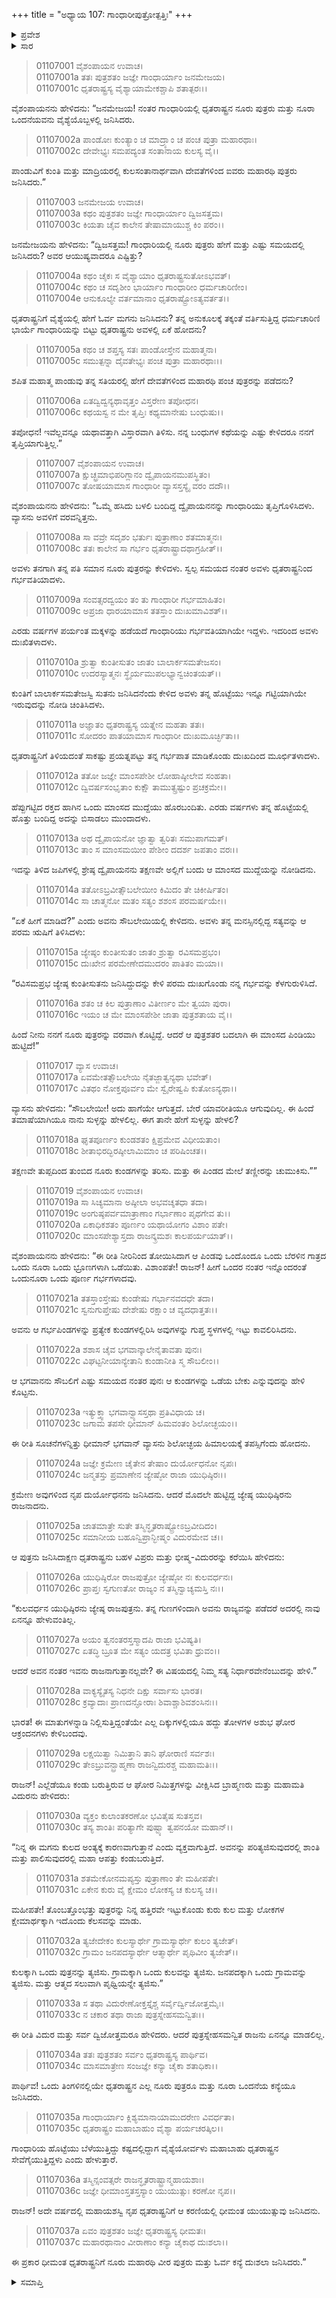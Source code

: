 +++
title = "ಅಧ್ಯಾಯ 107: ಗಾಂಧಾರೀಪುತ್ರೋತ್ಪತ್ತಿಃ"
+++

<details><summary>ಪ್ರವೇಶ</summary>


।।   ಓಂ ಓಂ ನಮೋ ನಾರಾಯಣಾಯ।।   ಶ್ರೀ ವೇದವ್ಯಾಸಾಯ ನಮಃ ।।

ಶ್ರೀ ಕೃಷ್ಣದ್ವೈಪಾಯನ ವೇದವ್ಯಾಸ ವಿರಚಿತ  

**ಶ್ರೀ ಮಹಾಭಾರತ**

**ಆದಿ ಪರ್ವ**

**ಸಂಭವ ಪರ್ವ**

**ಅಧ್ಯಾಯ 107**

</details>


<details><summary>ಸಾರ</summary>

ಕೌರವ-ಪಾಂಡವರ ಕುರಿತು ಜನಮೇಜಯನು ಪ್ರಶ್ನಿಸುವುದು (1-6). ವ್ಯಾಸನಿಂದ ಗಾಂಧಾರಿಗೆ ನೂರು ಪುತ್ರರ ವರದಾನ, ಧೃತರಾಷ್ಟ್ರನಿಂದ ಗರ್ಭವತಿಯಾದುದು (7-8). ಎರಡು ವರ್ಷ ಗರ್ಭವತಿಯಾಗಿದ್ದು, ಕುಂತಿಗೆ ಮಕ್ಕಳಾದವೆಂದು ಕೇಳಿ ತನ್ನ ಹೊಟ್ಟೆಯು ಇನ್ನೂ ಗಟ್ಟಿಯಾಗಿರುವುದನ್ನು ನೋಡಿ ಚಿಂತಿತಳಾಗಿ ಗಾಂಧಾರಿಯು ಗರ್ಭಪಾತ ಮಾಡಿಕೊಂಡು, ಹೊರಬಂದ ಮಾಂಸದ ಮುದ್ದೆಯನ್ನು ಬಿಸಾಡಲು ಹೊರಟಾಗ ವ್ಯಾಸನು ಬಂದು ತಡೆದುದು (9-16). ವ್ಯಾಸನ ಸಲಹೆಯಂತೆ ಪಿಂಡವನ್ನು ನೂರಾ‌ಒಂದು ಭಾಗಗಳನ್ನಾಗಿ ಮಾಡಿ ತುಪ್ಪದ ಕೊಡಗಳಲ್ಲಿ ಕಾದಿರಿಸಿದುದು (17-24). ದುರ್ಯೋಧನನ ಜನನ, ಧೃತರಾಷ್ಟ್ರನು ಯುಧಿಷ್ಠಿರನ ನಂತರ ಇವನೇ ರಾಜನಾಗುವನಲ್ಲವೇ ಎಂದು ಕೇಳುವುದು, ಘೋರ ಅಪಶಕುನಗಳು, ಕುಲದ ಅಂತ್ಯಕ್ಕೆ ಕಾರಣನಾಗುವ ಈ ಮಗುವನ್ನು ತ್ಯಜಿಸಲು ವಿದುರನ ಸಲಹೆ, ಧೃತರಾಷ್ಟ್ರನು ಪುತ್ರವಾತ್ಸಲ್ಯದಿಂದ ಮಗನನ್ನು ಇಟ್ಟುಕೊಂಡಿದುದು, ಗಾಂಧಾರಿಯ ಇತರ ಮಕ್ಕಳ ಜನನ (25-34). ಗಾಂಧಾರಿಯು ಗರ್ಭಿಣಿಯಾಗಿರುವಾಗ ವೈಶ್ಯ ಸೇವಕಿಯಲ್ಲಿ ಧೃತರಾಷ್ಟ್ರನ ಮಗ ಯುಯುತ್ಸುವಿನ ಜನನ (35-37).

</details>


> 01107001 ವೈಶಂಪಾಯನ ಉವಾಚ।  
01107001a ತತಃ ಪುತ್ರಶತಂ ಜಜ್ಞೇ ಗಾಂಧಾರ್ಯಾಂ ಜನಮೇಜಯ।  
01107001c ಧೃತರಾಷ್ಟ್ರಸ್ಯ ವೈಶ್ಯಾಯಾಮೇಕಶ್ಚಾಪಿ ಶತಾತ್ಪರಃ।।

ವೈಶಂಪಾಯನನು ಹೇಳಿದನು: “ಜನಮೇಜಯ! ನಂತರ ಗಾಂಧಾರಿಯಲ್ಲಿ ಧೃತರಾಷ್ಟ್ರನ ನೂರು ಪುತ್ರರು ಮತ್ತು ನೂರಾ ಒಂದನೆಯವನು ವೈಶ್ಯೆಯೊಬ್ಬಳಲ್ಲಿ ಜನಿಸಿದರು.

> 01107002a ಪಾಂಡೋಃ ಕುಂತ್ಯಾಂ ಚ ಮಾದ್ರ್ಯಾಂ ಚ ಪಂಚ ಪುತ್ರಾ ಮಹಾರಥಾಃ।  
01107002c ದೇವೇಭ್ಯಃ ಸಮಪದ್ಯಂತ ಸಂತಾನಾಯ ಕುಲಸ್ಯ ವೈ।।

ಪಾಂಡುವಿಗೆ ಕುಂತಿ ಮತ್ತು ಮಾದ್ರಿಯರಲ್ಲಿ ಕುಲಸಂತಾನಾರ್ಥವಾಗಿ ದೇವತೆಗಳಿಂದ ಐವರು ಮಹಾರಥಿ ಪುತ್ರರು ಜನಿಸಿದರು.”

> 01107003 ಜನಮೇಜಯ ಉವಾಚ।  
01107003a ಕಥಂ ಪುತ್ರಶತಂ ಜಜ್ಞೇ ಗಾಂಧಾರ್ಯಾಂ ದ್ವಿಜಸತ್ತಮ।  
01107003c ಕಿಯತಾ ಚೈವ ಕಾಲೇನ ತೇಷಾಮಾಯುಶ್ಚ ಕಿಂ ಪರಂ।।

ಜನಮೇಜಯನು ಹೇಳಿದನು: “ದ್ವಿಜಸತ್ತಮ! ಗಾಂಧಾರಿಯಲ್ಲಿ ನೂರು ಪುತ್ರರು ಹೇಗೆ ಮತ್ತು ಎಷ್ಟು ಸಮಯದಲ್ಲಿ ಜನಿಸಿದರು? ಅವರ ಆಯುಷ್ಯವಾದರೂ ಎಷ್ಟಿತ್ತು?

> 01107004a ಕಥಂ ಚೈಕಃ ಸ ವೈಶ್ಯಾಯಾಂ ಧೃತರಾಷ್ಟ್ರಸುತೋಽಭವತ್।  
01107004c ಕಥಂ ಚ ಸದೃಶೀಂ ಭಾರ್ಯಾಂ ಗಾಂಧಾರೀಂ ಧರ್ಮಚಾರಿಣೀಂ।   
01107004e ಆನುಕೂಲ್ಯೇ ವರ್ತಮಾನಾಂ ಧೃತರಾಷ್ಟ್ರೋಽತ್ಯವರ್ತತ।।

ಧೃತರಾಷ್ಟ್ರನಿಗೆ ವೈಶ್ಯೆಯಲ್ಲಿ ಹೇಗೆ ಓರ್ವ ಮಗನು ಜನಿಸಿದನು? ತನ್ನ ಅನುಕೂಲಕ್ಕೆ ತಕ್ಕಂತೆ ವರ್ತಿಸುತ್ತಿದ್ದ ಧರ್ಮಚಾರಿಣಿ ಭಾರ್ಯೆ ಗಾಂಧಾರಿಯನ್ನು ಬಿಟ್ಟು ಧೃತರಾಷ್ಟ್ರನು ಅವಳಲ್ಲಿ ಏಕೆ ಹೋದನು?

> 01107005a ಕಥಂ ಚ ಶಪ್ತಸ್ಯ ಸತಃ ಪಾಂಡೋಸ್ತೇನ ಮಹಾತ್ಮನಾ।  
01107005c ಸಮುತ್ಪನ್ನಾ ದೈವತೇಭ್ಯಃ ಪಂಚ ಪುತ್ರಾ ಮಹಾರಥಾಃ।।

ಶಪಿತ ಮಹಾತ್ಮ ಪಾಂಡುವು ತನ್ನ ಸತಿಯರಲ್ಲಿ ಹೇಗೆ ದೇವತೆಗಳಿಂದ ಮಹಾರಥಿ ಪಂಚ ಪುತ್ರರನ್ನು ಪಡೆದನು?

> 01107006a ಏತದ್ವಿದ್ವನ್ಯಥಾವೃತ್ತಂ ವಿಸ್ತರೇಣ ತಪೋಧನ।  
01107006c ಕಥಯಸ್ವ ನ ಮೇ ತೃಪ್ತಿಃ ಕಥ್ಯಮಾನೇಷು ಬಂಧುಷು।।

ತಪೋಧನ! ಇವೆಲ್ಲವನ್ನೂ ಯಥಾವತ್ತಾಗಿ ವಿಸ್ತಾರವಾಗಿ ತಿಳಿಸು. ನನ್ನ ಬಂಧುಗಳ ಕಥೆಯನ್ನು ಎಷ್ಟು ಕೇಳಿದರೂ ನನಗೆ ತೃಪ್ತಿಯಾಗುತ್ತಿಲ್ಲ.”

> 01107007 ವೈಶಂಪಾಯನ ಉವಾಚ।  
01107007a ಕ್ಷುಚ್ಛ್ರಮಾಭಿಪರಿಗ್ಲಾನಂ ದ್ವೈಪಾಯನಮುಪಸ್ಥಿತಂ।  
01107007c ತೋಷಯಾಮಾಸ ಗಾಂಧಾರೀ ವ್ಯಾಸಸ್ತಸ್ಯೈ ವರಂ ದದೌ।।

ವೈಶಂಪಾಯನನು ಹೇಳಿದನು: “ಒಮ್ಮೆ ಹಸಿದು ಬಳಲಿ ಬಂದಿದ್ದ ದ್ವೈಪಾಯನನನ್ನು ಗಾಂಧಾರಿಯು ತೃಪ್ತಿಗೊಳಿಸಿದಳು. ವ್ಯಾಸನು ಅವಳಿಗೆ ವರವನ್ನಿತ್ತನು.

> 01107008a ಸಾ ವವ್ರೇ ಸದೃಶಂ ಭರ್ತುಃ ಪುತ್ರಾಣಾಂ ಶತಮಾತ್ಮನಃ।   
01107008c ತತಃ ಕಾಲೇನ ಸಾ ಗರ್ಭಂ ಧೃತರಾಷ್ಟ್ರಾದಥಾಗ್ರಹೀತ್।।

ಅವಳು ತನಗಾಗಿ ತನ್ನ ಪತಿ ಸಮಾನ ನೂರು ಪುತ್ರರನ್ನು ಕೇಳಿದಳು. ಸ್ವಲ್ಪ ಸಮಯದ ನಂತರ ಅವಳು ಧೃತರಾಷ್ಟ್ರನಿಂದ ಗರ್ಭವತಿಯಾದಳು.

> 01107009a ಸಂವತ್ಸರದ್ವಯಂ ತಂ ತು ಗಾಂಧಾರೀ ಗರ್ಭಮಾಹಿತಂ।  
01107009c ಅಪ್ರಜಾ ಧಾರಯಾಮಾಸ ತತಸ್ತಾಂ ದುಃಖಮಾವಿಶತ್।।

ಎರಡು ವರ್ಷಗಳ ಪರ್ಯಂತ ಮಕ್ಕಳನ್ನು ಹಡೆಯದೆ ಗಾಂಧಾರಿಯು ಗರ್ಭವತಿಯಾಗಿಯೇ ಇದ್ದಳು. ಇದರಿಂದ ಅವಳು ದುಃಖಿತಳಾದಳು.

> 01107010a ಶ್ರುತ್ವಾ ಕುಂತೀಸುತಂ ಜಾತಂ ಬಾಲಾರ್ಕಸಮತೇಜಸಂ।  
01107010c ಉದರಸ್ಯಾತ್ಮನಃ ಸ್ಥೈರ್ಯಮುಪಲಭ್ಯಾನ್ವಚಿಂತಯತ್।।

ಕುಂತಿಗೆ ಬಾಲಾರ್ಕಸಮತೇಜಸ್ವಿ ಸುತನು ಜನಿಸಿದನೆಂದು ಕೇಳಿದ ಅವಳು ತನ್ನ ಹೊಟ್ಟೆಯು ಇನ್ನೂ ಗಟ್ಟಿಯಾಗಿಯೇ ಇರುವುದನ್ನು ನೋಡಿ ಚಿಂತಿಸಿದಳು.

> 01107011a ಅಜ್ಞಾತಂ ಧೃತರಾಷ್ಟ್ರಸ್ಯ ಯತ್ನೇನ ಮಹತಾ ತತಃ।  
01107011c ಸೋದರಂ ಪಾತಯಾಮಾಸ ಗಾಂಧಾರೀ ದುಃಖಮೂರ್ಚ್ಛಿತಾ।।

ಧೃತರಾಷ್ಟ್ರನಿಗೆ ತಿಳಿಯದಂತೆ ಸಾಕಷ್ಟು ಪ್ರಯತ್ನಪಟ್ಟು ತನ್ನ ಗರ್ಭಪಾತ ಮಾಡಿಕೊಂಡು ದುಃಖದಿಂದ ಮೂರ್ಛಿತಳಾದಳು.

> 01107012a ತತೋ ಜಜ್ಞೇ ಮಾಂಸಪೇಶೀ ಲೋಹಾಷ್ಠೀಲೇವ ಸಂಹತಾ।  
01107012c ದ್ವಿವರ್ಷಸಂಭೃತಾಂ ಕುಕ್ಷೌ ತಾಮುತ್ಸ್ರಷ್ಟುಂ ಪ್ರಚಕ್ರಮೇ।।

ಹೆಪ್ಪುಗಟ್ಟಿದ ರಕ್ತದ ಹಾಗಿನ ಒಂದು ಮಾಂಸದ ಮುದ್ದೆಯು ಹೊರಬಂದಿತು. ಎರಡು ವರ್ಷಗಳು ತನ್ನ ಹೊಟ್ಟೆಯಲ್ಲಿ ಹೊತ್ತು ಬಂದಿದ್ದ ಅದನ್ನು ಬಿಸಾಡಲು ಮುಂದಾದಳು.

> 01107013a ಅಥ ದ್ವೈಪಾಯನೋ ಜ್ಞಾತ್ವಾ ತ್ವರಿತಃ ಸಮುಪಾಗಮತ್।  
01107013c ತಾಂ ಸ ಮಾಂಸಮಯೀಂ ಪೇಶೀಂ ದದರ್ಶ ಜಪತಾಂ ವರಃ।।

ಇದನ್ನು ತಿಳಿದ ಜಪಿಗಳಲ್ಲಿ ಶ್ರೇಷ್ಠ ದ್ವೈಪಾಯನನು ತಕ್ಷಣವೇ ಅಲ್ಲಿಗೆ ಬಂದು ಆ ಮಾಂಸದ ಮುದ್ದೆಯನ್ನು ನೋಡಿದನು.

> 01107014a ತತೋಽಬ್ರವೀತ್ಸೌಬಲೇಯೀಂ ಕಿಮಿದಂ ತೇ ಚಿಕೀರ್ಷಿತಂ।  
01107014c ಸಾ ಚಾತ್ಮನೋ ಮತಂ ಸತ್ಯಂ ಶಶಂಸ ಪರಮರ್ಷಯೇ।।

“ಏಕೆ ಹೀಗೆ ಮಾಡಿದೆ?” ಎಂದು ಅವನು ಸೌಬಲೇಯಿಯಲ್ಲಿ ಕೇಳಿದನು. ಅವಳು ತನ್ನ ಮನಸ್ಸಿನಲ್ಲಿದ್ದ ಸತ್ಯವನ್ನು ಆ ಪರಮ ಋಷಿಗೆ ತಿಳಿಸಿದಳು:

> 01107015a ಜ್ಯೇಷ್ಠಂ ಕುಂತೀಸುತಂ ಜಾತಂ ಶ್ರುತ್ವಾ ರವಿಸಮಪ್ರಭಂ।  
01107015c ದುಃಖೇನ ಪರಮೇಣೇದಮುದರಂ ಪಾತಿತಂ ಮಯಾ।।

“ರವಿಸಮಪ್ರಭ ಜ್ಯೇಷ್ಠ ಕುಂತೀಸುತನು ಜನಿಸಿದ್ದುದನ್ನು ಕೇಳಿ ಪರಮ ದುಃಖಗೊಂಡು ನನ್ನ ಗರ್ಭವನ್ನು ಕೆಳಗುರುಳಿಸಿದೆ.

> 01107016a ಶತಂ ಚ ಕಿಲ ಪುತ್ರಾಣಾಂ ವಿತೀರ್ಣಂ ಮೇ ತ್ವಯಾ ಪುರಾ।  
01107016c ಇಯಂ ಚ ಮೇ ಮಾಂಸಪೇಶೀ ಜಾತಾ ಪುತ್ರಶತಾಯ ವೈ।।

ಹಿಂದೆ ನೀನು ನನಗೆ ನೂರು ಪುತ್ರರನ್ನು ವರವಾಗಿ ಕೊಟ್ಟಿದ್ದೆ. ಆದರೆ ಆ ಪುತ್ರಶತರ ಬದಲಾಗಿ ಈ ಮಾಂಸದ ಪಿಂಡಿಯು ಹುಟ್ಟಿದೆ!”

> 01107017 ವ್ಯಾಸ ಉವಾಚ।  
01107017a ಏವಮೇತತ್ಸೌಬಲೇಯಿ ನೈತಜ್ಜಾತ್ವನ್ಯಥಾ ಭವೇತ್।  
01107017c ವಿತಥಂ ನೋಕ್ತಪೂರ್ವಂ ಮೇ ಸ್ವೈರೇಷ್ವಪಿ ಕುತೋಽನ್ಯಥಾ।।

ವ್ಯಾಸನು ಹೇಳಿದನು: “ಸೌಬಲೇಯೀ! ಅದು ಹಾಗೆಯೇ ಆಗುತ್ತದೆ. ಬೇರೆ ಯಾವರೀತಿಯೂ ಆಗುವುದಿಲ್ಲ. ಈ ಹಿಂದೆ ತಮಾಷೆಯಾಗಿಯೂ ನಾನು ಸುಳ್ಳನ್ನು ಹೇಳಲಿಲ್ಲ. ಈಗ ತಾನೇ ಹೇಗೆ ಸುಳ್ಳನ್ನು ಹೇಳಲಿ?

> 01107018a ಘೃತಪೂರ್ಣಂ ಕುಂಡಶತಂ ಕ್ಷಿಪ್ರಮೇವ ವಿಧೀಯತಾಂ।  
01107018c ಶೀತಾಭಿರದ್ಭಿರಷ್ಠೀಲಾಮಿಮಾಂ ಚ ಪರಿಷಿಂಚತ।।

ತಕ್ಷಣವೇ ತುಪ್ಪದಿಂದ ತುಂಬಿದ ನೂರು ಕುಂಡಗಳನ್ನು ತರಿಸು. ಮತ್ತು ಈ ಪಿಂಡದ ಮೇಲೆ ತಣ್ಣೀರನ್ನು ಚುಮುಕಿಸು.””

> 01107019 ವೈಶಂಪಾಯನ ಉವಾಚ।  
01107019a ಸಾ ಸಿಚ್ಯಮಾನಾ ಅಷ್ಠೀಲಾ ಅಭವಚ್ಶತಧಾ ತದಾ।  
01107019c ಅಂಗುಷ್ಠಪರ್ವಮಾತ್ರಾಣಾಂ ಗರ್ಭಾಣಾಂ ಪೃಥಗೇವ ತು।।  
01107020a ಏಕಾಧಿಕಶತಂ ಪೂರ್ಣಂ ಯಥಾಯೋಗಂ ವಿಶಾಂ ಪತೇ।  
01107020c ಮಾಂಸಪೇಶ್ಯಾಸ್ತದಾ ರಾಜನ್ಕ್ರಮಶಃ ಕಾಲಪರ್ಯಯಾತ್।।

ವೈಶಂಪಾಯನನು ಹೇಳಿದನು: “ಈ ರೀತಿ ನೀರಿನಿಂದ ತೋಯಿಸಿದಾಗ ಆ ಪಿಂಡವು ಒಂದೊಂದೂ ಒಂದು ಬೆರಳಿನ ಗಾತ್ರದ ಒಂದು ನೂರಾ ಒಂದು ಭ್ರೂಣಗಳಾಗಿ ಒಡೆಯಿತು. ವಿಶಾಂಪತೇ! ರಾಜನ್! ಹೀಗೆ ಒಂದರ ನಂತರ ಇನ್ನೊಂದರಂತೆ ಒಂದುನೂರಾ ಒಂದು ಪೂರ್ಣ ಗರ್ಭಗಳಾದವು.

> 01107021a ತತಸ್ತಾಂಸ್ತೇಷು ಕುಂಡೇಷು ಗರ್ಭಾನವದಧೇ ತದಾ।  
01107021c ಸ್ವನುಗುಪ್ತೇಷು ದೇಶೇಷು ರಕ್ಷಾಂ ಚ ವ್ಯದಧಾತ್ತತಃ।।

ಅವನು ಆ ಗರ್ಭಪಿಂಡಗಳನ್ನು ಪ್ರತ್ಯೇಕ ಕುಂಡಗಳಲ್ಲಿರಿಸಿ ಅವುಗಳನ್ನು ಗುಪ್ತ ಸ್ಥಳಗಳಲ್ಲಿ ಇಟ್ಟು ಕಾವಲಿರಿಸಿದನು.

> 01107022a ಶಶಾಸ ಚೈವ ಭಗವಾನ್ಕಾಲೇನೈತಾವತಾ ಪುನಃ।  
01107022c ವಿಘಟ್ಟನೀಯಾನ್ಯೇತಾನಿ ಕುಂಡಾನೀತಿ ಸ್ಮ ಸೌಬಲೀಂ।।

ಆ ಭಗವಾನನು ಸೌಬಲಿಗೆ ಎಷ್ಟು ಸಮಯದ ನಂತರ ಪುನಃ ಆ ಕುಂಡಗಳನ್ನು ಒಡೆಯ ಬೇಕು ಎನ್ನುವುದನ್ನು ಹೇಳಿ ಕೊಟ್ಟನು.

> 01107023a ಇತ್ಯುಕ್ತ್ವಾ ಭಗವಾನ್ವ್ಯಾಸಸ್ತಥಾ ಪ್ರತಿವಿಧಾಯ ಚ।  
01107023c ಜಗಾಮ ತಪಸೇ ಧೀಮಾನ್ ಹಿಮವಂತಂ ಶಿಲೋಚ್ಛಯಂ।।

ಈ ರೀತಿ ಸೂಚನೆಗಳನ್ನಿತ್ತು ಧೀಮಾನ್ ಭಗವಾನ್ ವ್ಯಾಸನು ಶಿಲೋಚ್ಛಯ ಹಿಮಾಲಯಕ್ಕೆ ತಪಸ್ಸಿಗೆಂದು ಹೋದನು.

> 01107024a ಜಜ್ಞೇ ಕ್ರಮೇಣ ಚೈತೇನ ತೇಷಾಂ ದುರ್ಯೋಧನೋ ನೃಪಃ।  
01107024c ಜನ್ಮತಸ್ತು ಪ್ರಮಾಣೇನ ಜ್ಯೇಷ್ಠೋ ರಾಜಾ ಯುಧಿಷ್ಠಿರಃ।।

ಕ್ರಮೇಣ ಅವುಗಳಿಂದ ನೃಪ ದುರ್ಯೋಧನನು ಜನಿಸಿದನು. ಆದರೆ ಮೊದಲೇ ಹುಟ್ಟಿದ್ದ ಜ್ಯೇಷ್ಠ ಯುಧಿಷ್ಠಿರನು ರಾಜನಾದನು.

> 01107025a ಜಾತಮಾತ್ರೇ ಸುತೇ ತಸ್ಮಿನ್ಧೃತರಾಷ್ಟ್ರೋಽಬ್ರವೀದಿದಂ।  
01107025c ಸಮಾನೀಯ ಬಹೂನ್ವಿಪ್ರಾನ್ಭೀಷ್ಮಂ ವಿದುರಮೇವ ಚ।।

ಆ ಪುತ್ರನು ಜನಿಸಿದಾಕ್ಷಣ ಧೃತರಾಷ್ಟ್ರನು ಬಹಳ ವಿಪ್ರರು ಮತ್ತು ಭೀಷ್ಮ-ವಿದುರರನ್ನು ಕರೆಯಿಸಿ ಹೇಳಿದನು:

> 01107026a ಯುಧಿಷ್ಠಿರೋ ರಾಜಪುತ್ರೋ ಜ್ಯೇಷ್ಠೋ ನಃ ಕುಲವರ್ಧನಃ।  
01107026c ಪ್ರಾಪ್ತಃ ಸ್ವಗುಣತೋ ರಾಜ್ಯಂ ನ ತಸ್ಮಿನ್ವಾಚ್ಯಮಸ್ತಿ ನಃ।।

“ಕುಲವರ್ಧನ ಯುಧಿಷ್ಠಿರನು ಜ್ಯೇಷ್ಠ ರಾಜಪುತ್ರನು. ತನ್ನ ಗುಣಗಳಿಂದಾಗಿ ಅವನು ರಾಜ್ಯವನ್ನು ಪಡೆದರೆ ಅದರಲ್ಲಿ ನಾವು ಏನನ್ನೂ ಹೇಳುವಂತಿಲ್ಲ.

> 01107027a ಅಯಂ ತ್ವನಂತರಸ್ತಸ್ಮಾದಪಿ ರಾಜಾ ಭವಿಷ್ಯತಿ।  
01107027c ಏತದ್ಧಿ ಬ್ರೂತ ಮೇ ಸತ್ಯಂ ಯದತ್ರ ಭವಿತಾ ಧ್ರುವಂ।।

ಆದರೆ ಅವನ ನಂತರ ಇವನು ರಾಜನಾಗುತ್ತಾನಲ್ಲವೇ? ಈ ವಿಷಯದಲ್ಲಿ ನಿಮ್ಮ ಸತ್ಯ ನಿರ್ಧಾರವೇನೆಂಬುದನ್ನು ಹೇಳಿ.”

> 01107028a ವಾಕ್ಯಸ್ಯೈತಸ್ಯ ನಿಧನೇ ದಿಕ್ಷು ಸರ್ವಾಸು ಭಾರತ।  
01107028c ಕ್ರವ್ಯಾದಾಃ ಪ್ರಾಣದನ್ಘೋರಾಃ ಶಿವಾಶ್ಚಾಶಿವಶಂಸಿನಃ।।

ಭಾರತ! ಈ ಮಾತುಗಳನ್ನಾಡಿ ನಿಲ್ಲಿಸುತ್ತಿದ್ದಂತೆಯೇ ಎಲ್ಲ ದಿಕ್ಕುಗಳಲ್ಲಿಯೂ ಹದ್ದು ತೋಳಗಳ ಅಶುಭ ಘೋರ ಆಕ್ರಂದನಗಳು ಕೇಳಿಬಂದವು.

> 01107029a ಲಕ್ಷಯಿತ್ವಾ ನಿಮಿತ್ತಾನಿ ತಾನಿ ಘೋರಾಣಿ ಸರ್ವಶಃ।  
01107029c ತೇಽಬ್ರುವನ್ಬ್ರಾಹ್ಮಣಾ ರಾಜನ್ವಿದುರಶ್ಚ ಮಹಾಮತಿಃ।।

ರಾಜನ್! ಎಲ್ಲೆಡೆಯೂ ಕಂಡು ಬರುತ್ತಿರುವ ಆ ಘೋರ ನಿಮಿತ್ತಗಳನ್ನು ವೀಕ್ಷಿಸಿದ ಬ್ರಾಹ್ಮಣರು ಮತ್ತು ಮಹಾಮತಿ ವಿದುರನು ಹೇಳಿದರು:

> 01107030a ವ್ಯಕ್ತಂ ಕುಲಾಂತಕರಣೋ ಭವಿತೈಷ ಸುತಸ್ತವ।  
01107030c ತಸ್ಯ ಶಾಂತಿಃ ಪರಿತ್ಯಾಗೇ ಪುಷ್ಟ್ಯಾ ತ್ವಪನಯೋ ಮಹಾನ್।।

“ನಿನ್ನ ಈ ಮಗನು ಕುಲದ ಅಂತ್ಯಕ್ಕೆ ಕಾರಣವಾಗುತ್ತಾನೆ ಎಂದು ವ್ಯಕ್ತವಾಗುತ್ತಿದೆ. ಅವನನ್ನು ಪರಿತ್ಯಜಿಸುವುದರಲ್ಲಿ ಶಾಂತಿ ಮತ್ತು ಪಾಲಿಸುವುದರಲ್ಲಿ ಮಹಾ ಆಪತ್ತು ಕಂಡುಬರುತ್ತಿದೆ.

> 01107031a ಶತಮೇಕೋನಮಪ್ಯಸ್ತು ಪುತ್ರಾಣಾಂ ತೇ ಮಹೀಪತೇ।  
01107031c ಏಕೇನ ಕುರು ವೈ ಕ್ಷೇಮಂ ಲೋಕಸ್ಯ ಚ ಕುಲಸ್ಯ ಚ।।

ಮಹೀಪತೇ! ತೊಂಬತ್ತೊಂಭತ್ತು ಪುತ್ರರನ್ನು ನಿನ್ನ ಹತ್ತಿರವೇ ಇಟ್ಟುಕೊಂಡು ಕುರು ಕುಲ ಮತ್ತು ಲೋಕಗಳ ಕ್ಷೇಮಾರ್ಥಕ್ಕಾಗಿ ಇದೊಂದು ಕೆಲಸವನ್ನು ಮಾಡು.

> 01107032a ತ್ಯಜೇದೇಕಂ ಕುಲಸ್ಯಾರ್ಥೇ ಗ್ರಾಮಸ್ಯಾರ್ಥೇ ಕುಲಂ ತ್ಯಜೇತ್।  
01107032c ಗ್ರಾಮಂ ಜನಪದಸ್ಯಾರ್ಥೇ ಆತ್ಮಾರ್ಥೇ ಪೃಥಿವೀಂ ತ್ಯಜೇತ್।।

ಕುಲಕ್ಕಾಗಿ ಒಂದು ಪುತ್ರನನ್ನು ತ್ಯಜಿಸು. ಗ್ರಾಮಕ್ಕಾಗಿ ಒಂದು ಕುಲವನ್ನು ತ್ಯಜಿಸು. ಜನಪದಕ್ಕಾಗಿ ಒಂದು ಗ್ರಾಮವನ್ನು ತ್ಯಜಿಸು. ಮತ್ತು ಆತ್ಮದ ಸಲುವಾಗಿ ಪೃಥ್ವಿಯನ್ನೇ ತ್ಯಜಿಸು.”

> 01107033a ಸ ತಥಾ ವಿದುರೇಣೋಕ್ತಸ್ತೈಶ್ಚ ಸರ್ವೈರ್ದ್ವಿಜೋತ್ತಮೈಃ।  
01107033c ನ ಚಕಾರ ತಥಾ ರಾಜಾ ಪುತ್ರಸ್ನೇಹಸಮನ್ವಿತಃ।।

ಈ ರೀತಿ ವಿದುರ ಮತ್ತು ಸರ್ವ ದ್ವಿಜೋತ್ತಮರೂ ಹೇಳಿದರು. ಆದರೆ ಪುತ್ರಸ್ನೇಹಸಮನ್ವಿತ ರಾಜನು ಏನನ್ನೂ ಮಾಡಲಿಲ್ಲ.

> 01107034a ತತಃ ಪುತ್ರಶತಂ ಸರ್ವಂ ಧೃತರಾಷ್ಟ್ರಸ್ಯ ಪಾರ್ಥಿವ।   
01107034c ಮಾಸಮಾತ್ರೇಣ ಸಂಜಜ್ಞೇ ಕನ್ಯಾ ಚೈಕಾ ಶತಾಧಿಕಾ।।

ಪಾರ್ಥಿವ! ಒಂದು ತಿಂಗಳಿನಲ್ಲಿಯೇ ಧೃತರಾಷ್ಟ್ರನ ಎಲ್ಲ ನೂರು ಪುತ್ರರೂ ಮತ್ತು ನೂರಾ ಒಂದನೆಯ ಕನ್ಯೆಯೂ ಜನಿಸಿದರು.

> 01107035a ಗಾಂಧಾರ್ಯಾಂ ಕ್ಲಿಶ್ಯಮಾನಾಯಾಮುದರೇಣ ವಿವರ್ಧತಾ।  
01107035c ಧೃತರಾಷ್ಟ್ರಂ ಮಹಾಬಾಹುಂ ವೈಶ್ಯಾ ಪರ್ಯಚರತ್ಕಿಲ।।

ಗಾಂಧಾರಿಯ ಹೊಟ್ಟೆಯು ಬೆಳೆಯುತ್ತಿದ್ದು ಕಷ್ಟದಲ್ಲಿದ್ದಾಗ ವೈಶ್ಯೆಯೋರ್ವಳು ಮಹಾಬಾಹು ಧೃತರಾಷ್ಟ್ರನ ಸೇವೆಗೈಯುತ್ತಿದ್ದಳು ಎಂದು ಹೇಳುತ್ತಾರೆ.

> 01107036a ತಸ್ಮಿನ್ಸಂವತ್ಸರೇ ರಾಜನ್ಧೃತರಾಷ್ಟ್ರಾನ್ಮಹಾಯಶಾಃ।  
01107036c ಜಜ್ಞೇ ಧೀಮಾಂಸ್ತತಸ್ತಸ್ಯಾಂ ಯುಯುತ್ಸುಃ ಕರಣೋ ನೃಪ।।

ರಾಜನ್! ಅದೇ ವರ್ಷದಲ್ಲಿ ಮಹಾಯಶಸ್ವಿ ನೃಪ ಧೃತರಾಷ್ಟ್ರನಿಗೆ ಆ ಕರಣಿಯಲ್ಲಿ ಧೀಮಂತ ಯುಯುತ್ಸುವು ಜನಿಸಿದನು.

> 01107037a ಏವಂ ಪುತ್ರಶತಂ ಜಜ್ಞೇ ಧೃತರಾಷ್ಟ್ರಸ್ಯ ಧೀಮತಃ।   
01107037c ಮಹಾರಥಾನಾಂ ವೀರಾಣಾಂ ಕನ್ಯಾ ಚೈಕಾಥ ದುಃಶಲಾ।।

ಈ ಪ್ರಕಾರ ಧೀಮಂತ ಧೃತರಾಷ್ಟ್ರನಿಗೆ ನೂರು ಮಹಾರಥಿ ವೀರ ಪುತ್ರರು ಮತ್ತು ಓರ್ವ ಕನ್ಯೆ ದುಃಶಲಾ ಜನಿಸಿದರು.”

<details><summary>ಸಮಾಪ್ತಿ</summary>

ಇತಿ ಶ್ರೀ ಮಹಾಭಾರತೇ ಆದಿಪರ್ವಣಿ ಸಂಭವಪರ್ವಣಿ ಗಾಂಧಾರೀಪುತ್ರೌತ್ಪತ್ತೌ ಸಪ್ತಾಧಿಕಶತತಮೋಽಧ್ಯಾಯಃ।।  
ಇದು ಶ್ರೀ ಮಹಾಭಾರತದಲ್ಲಿ ಆದಿಪರ್ವದಲ್ಲಿ ಸಂಭವ ಪರ್ವದಲ್ಲಿ ಗಾಂಧಾರೀಪುತ್ರೋತ್ಪತ್ತಿ ಎನ್ನುವ ನೂರಾಏಳನೆಯ ಅಧ್ಯಾಯವು.


</details>

